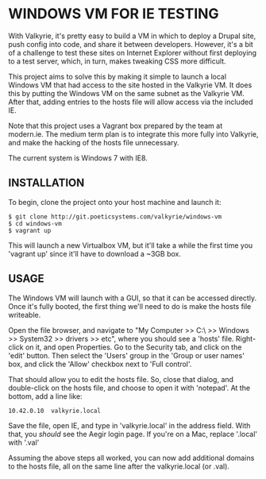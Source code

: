 WINDOWS VM FOR IE TESTING
=========================

With Valkyrie, it's pretty easy to build a VM in which to deploy a Drupal site,
push config into code, and share it between developers. However, it's a bit of
a challenge to test these sites on Internet Explorer without first deploying to
a test server, which, in turn, makes tweaking CSS more difficult.

This project aims to solve this by making it simple to launch a local Windows
VM that had access to the site hosted in the Valkyrie VM. It does this by
putting the Windows VM on the same subnet as the Valkyrie VM. After that,
adding entries to the hosts file will allow access via the included IE.

Note that this project uses a Vagrant box prepared by the team at modern.ie.
The medium term plan is to integrate this more fully into Valkyrie, and make
the hacking of the hosts file unnecessary.

The current system is Windows 7 with IE8.


INSTALLATION
------------

To begin, clone the project onto your host machine and launch it:

    $ git clone http://git.poeticsystems.com/valkyrie/windows-vm
    $ cd windows-vm
    $ vagrant up

This will launch a new Virtualbox VM, but it'll take a while the first time you
'vagrant up' since it'll have to download a ~3GB box.


USAGE
-----

The Windows VM will launch with a GUI, so that it can be accessed directly.
Once it's fully booted, the first thing we'll need to do is make the hosts file
writeable.

Open the file browser, and navigate to "My Computer >> C:\ >> Windows >>
System32 >> drivers >> etc", where you should see a 'hosts' file. Right-click
on it, and open Properties. Go to the Security tab, and click on the 'edit'
button. Then select the 'Users' group in the 'Group or user names' box, and
click the 'Allow' checkbox next to 'Full control'.

That should allow you to edit the hosts file. So, close that dialog, and
double-click on the hosts file, and choose to open it with 'notepad'. At the
bottom, add a line like:

    10.42.0.10  valkyrie.local

Save the file, open IE, and type in 'valkyrie.local' in the address field. With
that, you *should* see the Aegir login page. If you're on a Mac, replace
'.local' with '.val'

Assuming the above steps all worked, you can now add additional domains to the
hosts file, all on the same line after the valkyrie.local (or .val).
